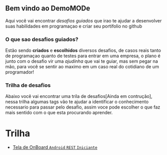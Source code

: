 ## Bem vindo ao DemoMODe

Aqui você vai encontrar _desafios guiados_ que irao te ajudar a desenvolver suas habilidades em programaçao e criar seu portifolio no github

### O que sao desafios guiados?
Estão sendo **criados** e **escolhidos** diversos desafios, de casos reais tanto de programaçao quanto de testes para entrar em uma empresa, o plano é junto com o desafio vir uma _ajudinha_ que vai te guiar, mas sem pegar na mão, para você se sentir ao maximo em um caso real do cotidiano de um programador!

### Trilha de desafios
Abaixo você vai encontrar uma trila de desafios[Ainda em contrução], nessa trilha algumas tags vão te ajudar a identificar o conhecimento necessario para passar pelo desafio, assim voce pode escolher o que faz mais sentido com o que esta procurando aprender.

# Trilha
- [Tela de OnBoard ```Android``` ```REST``` ```Iniciante```](https://github.com/paixaoDev/DemoMode/blob/gh-pages/Android/OnboardDemoMode/onboard.md)
